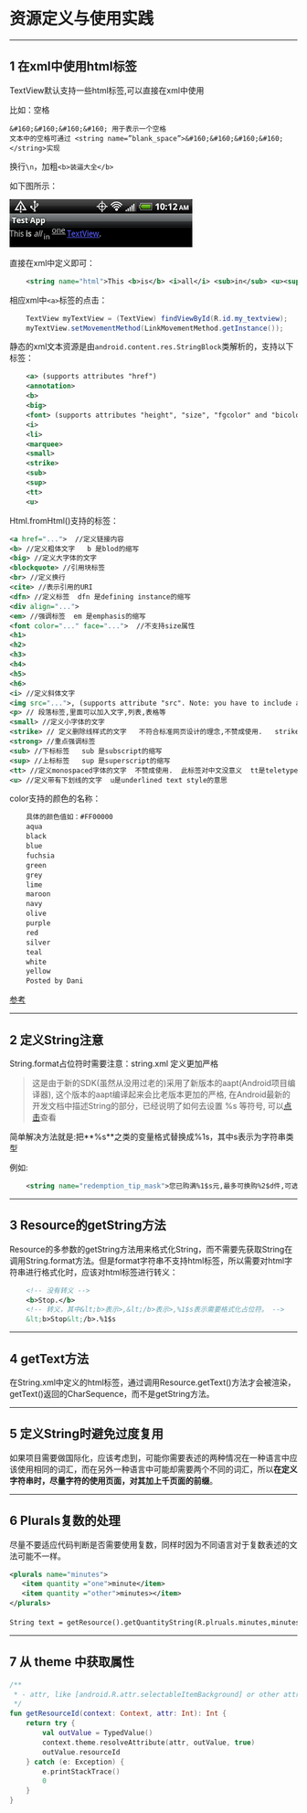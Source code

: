 # 资源定义与使用实践

---
## 1 在xml中使用html标签

TextView默认支持一些html标签,可以直接在xml中使用

比如：空格

    &#160;&#160;&#160;&#160; 用于表示一个空格
    文本中的空格可通过 <string name=”blank_space”>&#160;&#160;&#160;&#160;</string>实现

换行`\n`，加粗`<b>装逼大全</b>`

如下图所示：

![](index_files/html-textview.png)

直接在xml中定义即可：

```xml
    <string name="html">This <b>is</b> <i>all</i> <sub>in</sub> <u><sup>one</sup></u> <a href="http://google.com">TextView</a>.</string>
```

相应xml中`<a>`标签的点击：

```java
    TextView myTextView = (TextView) findViewById(R.id.my_textview);
    myTextView.setMovementMethod(LinkMovementMethod.getInstance());
```

静态的xml文本资源是由`android.content.res.StringBlock`类解析的，支持以下标签：

```xml
    <a> (supports attributes "href")
    <annotation>
    <b>
    <big>
    <font> (supports attributes "height", "size", "fgcolor" and "bicolor", as integers)
    <i>
    <li>
    <marquee>
    <small>
    <strike>
    <sub>
    <sup>
    <tt>
    <u>
```

Html.fromHtml()支持的标签：

```xml
<a href="...">  //定义链接内容
<b> //定义粗体文字   b 是blod的缩写
<big> //定义大字体的文字
<blockquote> //引用块标签
<br> //定义换行
<cite> //表示引用的URI
<dfn> //定义标签  dfn 是defining instance的缩写
<div align="...">
<em> //强调标签  em 是emphasis的缩写
<font color="..." face="...">  //不支持size属性
<h1>
<h2>
<h3>
<h4>
<h5>
<h6>
<i> //定义斜体文字
<img src="...">, (supports attribute "src". Note: you have to include an ImageGetter to handle retrieving a Drawable for this tag)
<p> // 段落标签,里面可以加入文字,列表,表格等
<small> //定义小字体的文字
<strike> // 定义删除线样式的文字   不符合标准网页设计的理念,不赞成使用.   strike是strikethrough的缩写
<strong> //重点强调标签
<sub> //下标标签   sub 是subscript的缩写
<sup> //上标标签   sup 是superscript的缩写
<tt> //定义monospaced字体的文字  不赞成使用.  此标签对中文没意义  tt是teletype or monospaced text style的意思
<u> //定义带有下划线的文字  u是underlined text style的意思
```

color支持的颜色的名称：

```xml
    具体的颜色值如：#FF00000
    aqua
    black
    blue
    fuchsia
    green
    grey
    lime
    maroon
    navy
    olive
    purple
    red
    silver
    teal
    white
    yellow
    Posted by Dani
```

[参考](http://daniel-codes.blogspot.jp/2011/04/html-in-textviews.html)

---
## 2 定义String注意

String.format占位符时需要注意：string.xml 定义更加严格

> 这是由于新的SDK(虽然从没用过老的)采用了新版本的aapt(Android项目编译器), 这个版本的aapt编译起来会比老版本更加的严格, 在Android最新的开发文档中描述String的部分，已经说明了如何去设置 %s 等符号, 可以[点击](http://developer.android.com/guide/topics/resources/string-resource.html#String)查看

简单解决方法就是:把**%s**之类的变量格式替换成%1s，其中</nobr>s表示为字符串类型

例如:

```xml
    <string name="redemption_tip_mask">您已购满%1$s元,最多可换购%2$d件,可选择如下：</string>
```

---
## 3 Resource的getString方法

Resource的多参数的getString方法用来格式化String，而不需要先获取String在调用String.format方法。但是format字符串不支持html标签，所以需要对html字符串进行格式化时，应该对html标签进行转义：

```xml
    <!-- 没有转义 -->
    <b>Stop.</b>
    <!-- 转义，其中&lt;b>表示>,&lt;/b>表示>,%1$s表示需要格式化占位符。 -->
    &lt;b>Stop&lt;/b>.%1$s
```

---
## 4 getText方法

在String.xml中定义的html标签，通过调用Resource.getText()方法才会被渲染，getText()返回的CharSequence，而不是getString方法。

---
## 5 定义String时避免过度复用

如果项目需要做国际化，应该考虑到，可能你需要表述的两种情况在一种语言中应该使用相同的词汇，而在另外一种语言中可能却需要两个不同的词汇，所以**在定义字符串时，尽量字符的使用页面，对其加上千页面的前缀**。

---
## 6 Plurals复数的处理

尽量不要适应代码判断是否需要使用复数，同样时因为不同语言对于复数表述的文法可能不一样。

```xml
<plurals name="minutes">
   <item quantity ="one">minute</item>
   <item quantity ="other">minutes></item>
</plurals>

String text = getResource().getQuantityString(R.plruals.minutes,minutes);
```

---
## 7 从 theme 中获取属性

```kotlin
/**
 * - attr, like [android.R.attr.selectableItemBackground] or other attr id.
 */
fun getResourceId(context: Context, attr: Int): Int {
    return try {
        val outValue = TypedValue()
        context.theme.resolveAttribute(attr, outValue, true)
        outValue.resourceId
    } catch (e: Exception) {
        e.printStackTrace()
        0
    }
}
```
